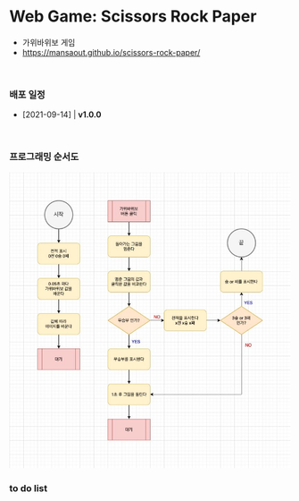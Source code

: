 # Web Game: Scissors Rock Paper

- 가위바위보 게임
- https://mansaout.github.io/scissors-rock-paper/

<br>

### 배포 일정

- [2021-09-14] | **v1.0.0**

<br>

### 프로그래밍 순서도

<img src="programming-flowchart-scissors-rock-paper.jpg">

<br>

### to do list
